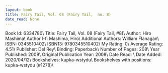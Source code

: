 ```yaml
---
layout: book
title: Fairy Tail, Vol. 08 (Fairy Tail,  no. 8)
date_read: None
---
```


Book Id: 6334780\ 
Title: Fairy Tail, Vol. 08 (Fairy Tail, #8)\ 
Author: Hiro Mashima\ 
Author l-f: Mashima, Hiro\ 
Additional Authors: William Flanagan\ 
ISBN: 0345510402\ 
ISBN13: 9780345510402\ 
My Rating: 0\ 
Average Rating: 4.51\ 
Publisher: Del Rey\ 
Binding: Paperback\ 
Number of Pages: 208\ 
Year Published: 2009\ 
Original Publication Year: 2008\ 
Date Read: \ 
Date Added: 2020/04/12\ 
Bookshelves: kupka-wstydu\ 
Bookshelves with positions: kupka-wstydu (#1278)\ 

